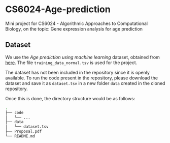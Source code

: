 # CS6024-Age-prediction
Mini project for CS6024 - Algorithmic Approaches to Computational Biology, on the topic: Gene expression analysis for age prediction

## Dataset

We use the *Age prediction using machine learning* dataset, obtained from [here](https://zenodo.org/record/2545213). The file `training_data_normal.tsv` is used for the project. 

The dataset has not been included in the repository since it is openly available. To run the code present in the repository, please download the dataset and save it as `dataset.tsv` in a new folder `data` created in the cloned repository.

Once this is done, the directory structure would be as follows: <!-- Update as time progresses -->

```bash
.
├── code
│   └── ...
├── data
│   └── dataset.tsv
├── Proposal.pdf
└── README.md
```

